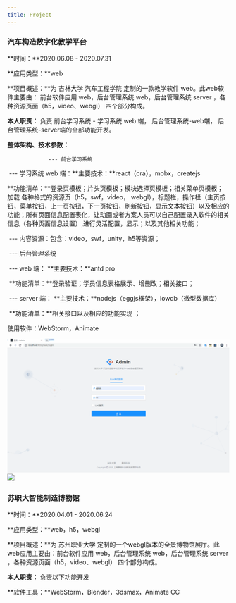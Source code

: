 ```yaml
---
title: Project
---
```


### 汽车构造数字化教学平台

**时间：**2020.06.08 - 2020.07.31

**应用类型：**web

**项目概述：**为 吉林大学 汽车工程学院 定制的一款教学软件 web。此web软件主要由： 前台软件应用 web，后台管理系统 web，后台管理系统 server ，各种资源页面（h5，video、webgl） 四个部分构成。

**本人职责：** 负责 前台学习系统 - 学习系统 web 端， 后台管理系统-web端， 后台管理系统-server端的全部功能开发。

**整体架构、技术参数：**

 				 --- 前台学习系统 

​						   --- 学习系统 web 端：**主要技术：**react（cra），mobx，createjs

​															    **功能清单：**登录页模板；片头页模板；模块选择页模板；相关菜单页模板；加载 各种格式的资源页（h5，swf，video，                      webgl），标题栏，操作栏（主页按钮，菜单按钮，上一页按钮，下一页按钮，刷新按钮，显示文本按钮）以及相应的功能；所有页面信息配置表化，让动画或者方案人员可以自己配置录入软件的相关信息（各种页面信息设置）,进行灵活配置，显示；以及其他相关功能；

​                           --- 内容资源：包含：video，swf，unity，h5等资源；             

​                  --- 后台管理系统      

​                              --- web 端： **主要技术：**antd pro

​                                                    **功能清单：**登录验证；学员信息表格展示、增删改；相关接口；

​                             --- server 端： **主要技术：**nodejs（eggjs框架），lowdb（微型数据库）

​                                                       **功能清单：**相关接口以及相应的功能实现 ；

使用软件：WebStorm，Animate 



<img  style="display:inline; left:0;" src="image/jd-admin.gif">

<img  style="display:inline; left:0;" src="image/jd-learn.gif">



### 苏职大智能制造博物馆

**时间：**2020.04.01 - 2020.06.24

**应用类型：**web，h5，webgl

**项目概述：**为 苏州职业大学 定制的一个webgl版本的全景博物馆展厅。此web应用主要由：前台软件应用 web，后台管理系统 web，后台管理系统 server ，各种资源页面（h5，video、webgl） 四个部分构成。

**本人职责：** 负责以下功能开发

**软件工具：**WebStorm，Blender，3dsmax，Animate CC